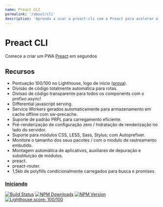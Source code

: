 ```yaml
---
name: Preact CLI
permalink: '/about/cli'
description: 'Aprenda a usar o preact-cli com o Preact para acelerar o fluxo de trabalho de desenvolvimento'
---
```


# Preact CLI

Comece a criar um PWA [Preact] em segundos

## Recursos

- Pontuação 100/100 no Lighthouse, logo de inicio ([prova](https://googlechrome.github.io/lighthouse/viewer/?gist=142af6838482417af741d966e7804346)).
- Divisão de código totalmente automática para rotas.
- Divisao de código transparente para todos os components com o profixo async!
- Differential javascript serving.
- Service Workers gerados automaticamente para armazenamento em cache offline com sw-precache.
- Suporte de padrão PRPL para carregamento eficiente.
- Pré-renderização de configuração zero / hidratação de renderização no lado do servidor.
- Suporte para módulos CSS, LESS, Sass, Stylus; com Autoprefixer.
- Monitore o tamanho dos seus pacotes / com o modulo de rastreamento embutido.
- Montagem automática de aplicativos, auxiliares de depuração e substituição de módulos.
- preact.
- preact-router.
- 1,5kb de polyfills condicionalmente carregados para busca e promises.

### [Iniciando](https://github.com/preactjs/preact-cli)
[![Build Status](https://travis-ci.org/preactjs/preact-cli.svg?branch=master)](https://travis-ci.org/preactjs/preact-cli) [![NPM Downloads](https://img.shields.io/npm/dm/preact-cli.svg?style=flat)](https://www.npmjs.com/package/preact-cli) [![NPM Version](https://img.shields.io/npm/v/preact-cli.svg?style=flat)](https://www.npmjs.com/package/preact-cli) [![Lighthouse score: 100/100](https://lighthouse-badge.appspot.com/?score=100)](https://github.com/developit/preact-cli)

[Promise]: https://npm.im/promise-polyfill
[fetch]: https://github.com/developit/unfetch
[preact]: https://github.com/preactjs/preact
[`"browserslist"`]: https://github.com/ai/browserslist
[sw-precache]: https://github.com/GoogleChrome/sw-precache
[preact-router]: https://github.com/preactjs/preact-router
[plugins]: https://github.com/preactjs/preact-cli/wiki/Plugins
[PRPL]: https://developers.google.com/web/fundamentals/performance/prpl-pattern
[proof]: https://googlechrome.github.io/lighthouse/viewer/?gist=142af6838482417af741d966e7804346
[Service Workers]: https://developers.google.com/web/fundamentals/getting-started/primers/service-workers
[`async!`]: https://github.com/developit/preact-cli/blob/222e7018dd360e40f7db622191aeca62d6ef0c9a/examples/full/src/components/app.js#L7
